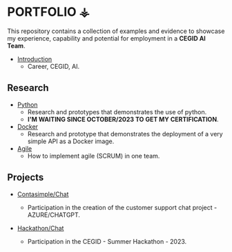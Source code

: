 # PORTFOLIO ⚶

This repository contains a collection of examples and evidence to showcase my experience, capability and potential for employment in a **CEGID AI Team**.

- [Introduction](./introduction/README.md)
    - Career, CEGID, AI.

## Research 

- [Python](./python/README.md)
    - Research and prototypes that demonstrates the use of python.
    - **I'M WAITING SINCE OCTOBER/2023 TO GET MY CERTIFICATION**.
- [Docker](./docker/README.md)
    - Research and prototype that demonstrates the deployment of a very simple API as a Docker image.
- [Agile](./agile/README.md)
    - How to implement agile (SCRUM) in one team.

## Projects

- [Contasimple/Chat](./contasimple/README.md)
    - Participation in the creation of the customer support chat project - AZURE/CHATGPT.

- [Hackathon/Chat](./hackathon/README.md)
    - Participation in the CEGID - Summer Hackathon - 2023.

